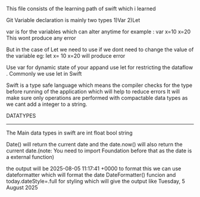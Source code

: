 This file consists of the learning path of swift which i learned

Git Variable declaration is mainly two types
1)Var
2)Let
 
 var is for the variables which can alter anytime for example : var x=10 x=20  This wont produce any error
 
 But in the case of Let we need to use if we dont need to change the value of the variable eg: let x= 10 x=20 will produce error 
 
 
Use var for dynamic state of your appand use let for restricting the dataflow . Commonly we use let in Swift

Swift is a type safe language which means the compiler checks for the type before running of the application which will help to reduce errors It will make sure only operations are performed with compactable data types as we cant add a integer to a string.


DATATYPES
________

The Main data types in swift are int float bool string 

Date() will return the current date and the date.now() will also return the current date.(note: You need to import Foundation before that as the date is a external function)

the output will be 2025-08-05 11:17:41 +0000 to format this we can use dateformatter which will format the date DateFormatter() funcion and today.dateStyle=.full for styling which will give the output like Tuesday, 5 August 2025 




